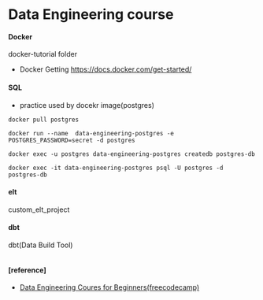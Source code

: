 # Data Engineering course


#### Docker
docker-tutorial folder

- Docker Getting 
https://docs.docker.com/get-started/


#### SQL   
- practice used by docekr image(postgres)     
```
docker pull postgres

docker run --name  data-engineering-postgres -e POSTGRES_PASSWORD=secret -d postgres

docker exec -u postgres data-engineering-postgres createdb postgres-db

docker exec -it data-engineering-postgres psql -U postgres -d postgres-db
```

#### elt

custom_elt_project


#### dbt
dbt(Data Build Tool)
```

```



#### [reference]

- [Data Engineering Coures for Beginners(freecodecamp)](https://www.youtube.com/watch?v=PHsC_t0j1dU&t=15s)

